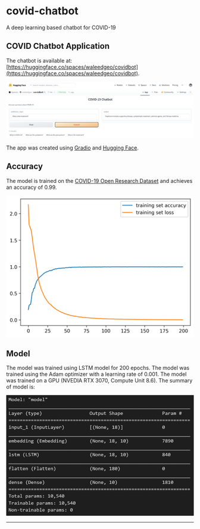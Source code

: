 # covid-chatbot

A deep learning based chatbot for COVID-19

## COVID Chatbot Application

The chatbot is available at: [https://huggingface.co/spaces/waleedgeo/covidbot](https://huggingface.co/spaces/waleedgeo/covidbot).

[![Chatbot](chatbot_pic.png)](https://huggingface.co/spaces/waleedgeo/covidbot)

The app was created using [Gradio](https://gradio.app/) and [Hugging Face](https://huggingface.co/spaces).

## Accuracy

The model is trained on the [COVID-19 Open Research Dataset](https://pages.semanticscholar.org/coronavirus-research) and achieves an accuracy of 0.99.

![Accuracy](model_accuracy.png)


## Model

The model was trained using LSTM model for 200 epochs. The model was trained using the Adam optimizer with a learning rate of 0.001. The model was trained on a GPU (NVEDIA RTX 3070, Compute Unit 8.6). The summary of model is:

![Model](model_summary.png)

---